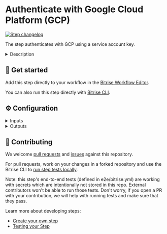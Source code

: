 # Authenticate with Google Cloud Platform (GCP)

[![Step changelog](https://shields.io/github/v/release/bitrise-steplib/bitrise-step-authenticate-wth-gcp?include_prereleases&label=changelog&color=blueviolet)](https://github.com/bitrise-steplib/bitrise-step-authenticate-wth-gcp/releases)

The step authenticates with GCP using a service account key.

<details>
<summary>Description</summary>

This step authenticates with Google Cloud Platform (GCP) using a service account key.

It generates a Google auth token and sets the `GOOGLE_APPLICATION_CREDENTIALS` environment variable.

The step can also log in to Docker to the supplied Artifact Registry locations.
</details>

## 🧩 Get started

Add this step directly to your workflow in the [Bitrise Workflow Editor](https://devcenter.bitrise.io/steps-and-workflows/steps-and-workflows-index/).

You can also run this step directly with [Bitrise CLI](https://github.com/bitrise-io/bitrise).

## ⚙️ Configuration

<details>
<summary>Inputs</summary>

| Key | Description | Flags | Default |
| --- | --- | --- | --- |
| `service_account_key` | The service account key in JSON format.  You can generate a service account key in the Google Cloud Console. Make sure to grant the necessary permissions to the service account.  The step will use this key to authenticate with GCP and generate a Google auth token. | required, sensitive |  |
| `docker_login` | Performs Docker login with an auth token.  The step will log in to the Artifact Registry locations specified in the `artifact_registry_locations` input.  It is supported only on the Linux stacks. | required | `false` |
| `artifact_registry_locations` | A newline (`\n`) separated list of Artifact Registry locations to log in to.  The step will log in to the specified locations using the Google auth token generated from the service account key.  These locations can point ot either the deprecated Container Registry or the new Artifact Registry. |  |  |
| `verbose` | Enable logging additional information for debugging. | required | `false` |
</details>

<details>
<summary>Outputs</summary>

| Environment Variable | Description |
| --- | --- |
| `GOOGLE_AUTH_TOKEN` | The generated Google auth token.  This token can be used to authenticate with GCP services. |
| `GOOGLE_APPLICATION_CREDENTIALS` | The path to the service account key file.  This file is used by GCP SDKs and libraries to authenticate with GCP services. |
</details>

## 🙋 Contributing

We welcome [pull requests](https://github.com/bitrise-steplib/bitrise-step-authenticate-wth-gcp/pulls) and [issues](https://github.com/bitrise-steplib/bitrise-step-authenticate-wth-gcp/issues) against this repository.

For pull requests, work on your changes in a forked repository and use the Bitrise CLI to [run step tests locally](https://devcenter.bitrise.io/bitrise-cli/run-your-first-build/).

Note: this step's end-to-end tests (defined in e2e/bitrise.yml) are working with secrets which are intentionally not stored in this repo. External contributors won't be able to run those tests. Don't worry, if you open a PR with your contribution, we will help with running tests and make sure that they pass.

Learn more about developing steps:

- [Create your own step](https://devcenter.bitrise.io/contributors/create-your-own-step/)
- [Testing your Step](https://devcenter.bitrise.io/contributors/testing-and-versioning-your-steps/)
